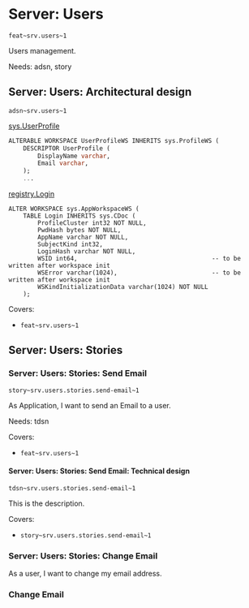 # Server: Users

`feat~srv.users~1`

Users management.

Needs: adsn, story

## Server: Users: Architectural design
`adsn~srv.users~1`

[sys.UserProfile](https://github.com/voedger/voedger/blob/ecb97b1f282e2b1d4e19b1ab0394fa4eacafcbdd/pkg/sys/userprofile.vsql#L4)
```sql
ALTERABLE WORKSPACE UserProfileWS INHERITS sys.ProfileWS (
	DESCRIPTOR UserProfile (
		DisplayName varchar,
        Email varchar,
	);
    ...
```    

[registry.Login](https://github.com/voedger/voedger/blob/ecb97b1f282e2b1d4e19b1ab0394fa4eacafcbdd/pkg/registry/appws.vsql#L6)
```
ALTER WORKSPACE sys.AppWorkspaceWS (
	TABLE Login INHERITS sys.CDoc (
		ProfileCluster int32 NOT NULL,
		PwdHash bytes NOT NULL,
		AppName varchar NOT NULL,
		SubjectKind int32,
		LoginHash varchar NOT NULL,
		WSID int64,                                     -- to be written after workspace init
		WSError varchar(1024),                          -- to be written after workspace init
		WSKindInitializationData varchar(1024) NOT NULL
	);
```

Covers:
- `feat~srv.users~1`


## Server: Users: Stories

### Server: Users: Stories: Send Email
`story~srv.users.stories.send-email~1`

As Application, I want to send an Email to a user.

Needs: tdsn

Covers:
- `feat~srv.users~1`

#### Server: Users: Stories: Send Email: Technical design
`tdsn~srv.users.stories.send-email~1`

This is the description.

Covers:
- `story~srv.users.stories.send-email~1`


### Server: Users: Stories: Change Email

As a user, I want to change my email address.

### Change Email



